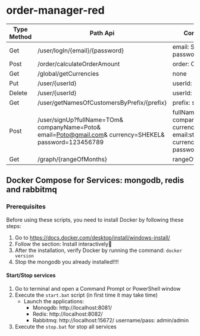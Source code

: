 # order-manager-red

| Type Method | Path Api                                                                                               | Content Type                                                                                             | Example                                                |
|-------------|--------------------------------------------------------------------------------------------------------|----------------------------------------------------------------------------------------------------------|--------------------------------------------------------|
| Get         | /user/logIn/{email}/{password}                                                                         | email: String, password: String                                                                          | "jane@example.com", "1234"                             |
| Post        | /order/calculateOrderAmount                                                                            | order: Order                                                                                             | ...                                                    |
| Get         | /global/getCurrencies                                                                                  | none                                                                                                     | ...                                                    |
| Put         | /user/{userId}                                                                                         | userId: string                                                                                           | "123"                                                  |
| Delete      | /user/{userId}                                                                                         | userId: string                                                                                           | "123"                                                  |
| Get         | /user/getNamesOfCustomersByPrefix/{prefix}                                                             | prefix: string                                                                                           | "abc"                                                  |
| Post        | /user/signUp?fullName=TOm& companyName=Poto& email=Poto@gmail.com& currency=SHEKEL& password=123456789 | fullName:string, companyName:string, currency:Currency, email:string, currency:Currency, password:string | "TOm", "Poto", "Poto@gmail.com", "SHEKEL", "123456789" |
| Get         | /graph/{rangeOfMonths}                                                                                 | rangeOfMonths:int                                                                                        | 3                                                      |

## Docker Compose for Services: mongodb, redis and rabbitmq

### Prerequisites

Before using these scripts, you need to install Docker by following these steps:

1. Go to https://docs.docker.com/desktop/install/windows-install/
2. Follow the section: Install interactively🔗
3. After the installation, verify Docker by running the command: `docker version`
4. Stop the mongodb you already installed!!!!

#### Start/Stop services

1. Go to terminal and open a Command Prompt or PowerShell window
2. Execute the `start.bat` script (in first time it may take time)
    * Launch the applications:
        * Monogdb:     http://localhost:8081/
        * Redis:       http://localhost:8082/
        * Rabbitmq:    http://localhost:15672/ username/pass: admin/admin
3. Execute the `stop.bat` for stop all services

